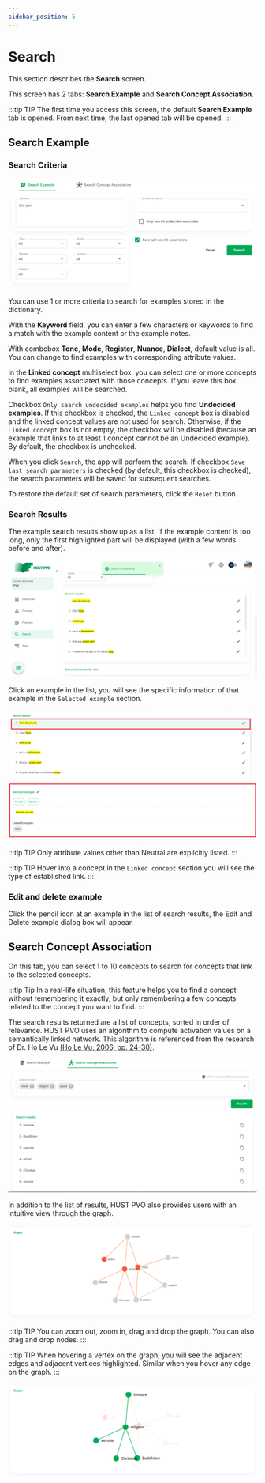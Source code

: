 ```yaml
---
sidebar_position: 5
---
```


# Search

This section describes the **Search** screen.

This screen has 2 tabs: **Search Example** and **Search Concept Association**. 

:::tip TIP
The first time you access this screen, the default **Search Example** tab is opened. From next time, the last opened tab will be opened.
:::

## Search Example

### Search Criteria

![Search example param](./img/searchExampleParam.png)

You can use 1 or more criteria to search for examples stored in the dictionary.

With the **Keyword** field, you can enter a few characters or keywords to find a match with the example content or the example notes.

With combobox **Tone**, **Mode**, **Register**, **Nuance**, **Dialect**, default value is all. You can change to find examples with corresponding attribute values.

In the **Linked concept** multiselect box, you can select one or more concepts to find examples associated with those concepts. If you leave this box blank, all examples will be searched.

Checkbox ```Only search undecided examples``` helps you find **Undecided examples**. If this checkbox is checked, the ```Linked concept``` box is disabled and the linked concept values are not used for search. Otherwise, if the ```Linked concept``` box is not empty, the checkbox will be disabled (because an example that links to at least 1 concept cannot be an Undecided example). By default, the checkbox is unchecked.

When you click ```Search```, the app will perform the search. If checkbox ```Save last search parameters``` is checked (by default, this checkbox is checked), the search parameters will be saved for subsequent searches.

To restore the default set of search parameters, click the ```Reset``` button.

### Search Results

The example search results show up as a list. If the example content is too long, only the first highlighted part will be displayed (with a few words before and after).

![Search example results](./img/searchExampleResult.png)

Click an example in the list, you will see the specific information of that example in the ```Selected example``` section.

![Selected example](./img/selectedExample.png)

:::tip TIP
Only attribute values other than Neutral are explicitly listed.
:::

:::tip TIP
Hover into a concept in the ```Linked concept``` section you will see the type of established link.
:::

### Edit and delete example

Click the pencil icon at an example in the list of search results, the Edit and Delete example dialog box will appear.

## Search Concept Association

On this tab, you can select 1 to 10 concepts to search for concepts that link to the selected concepts.

:::tip Tip
In a real-life situation, this feature helps you to find a concept without remembering it exactly, but only remembering a few concepts related to the concept you want to find.
:::

The search results returned are a list of concepts, sorted in order of relevance. HUST PVO uses an algorithm to compute activation values on a semantically linked network. This algorithm is referenced from the research of Dr. Ho Le Vu [(Ho Le Vu, 2006, pp. 24-30)](https://ttu-ir.tdl.org/handle/2346/10813).

![Search concept association](./img/searchConceptAssociation.png)

In addition to the list of results, HUST PVO also provides users with an intuitive view through the graph.

![Concept association graph](./img/graph.png)

:::tip TIP
You can zoom out, zoom in, drag and drop the graph. You can also drag and drop nodes.
:::

:::tip TIP
When hovering a vertex on the graph, you will see the adjacent edges and adjacent vertices highlighted. Similar when you hover any edge on the graph.
:::

![Hover graph](./img/hoverGraphNodeEdge.png)

